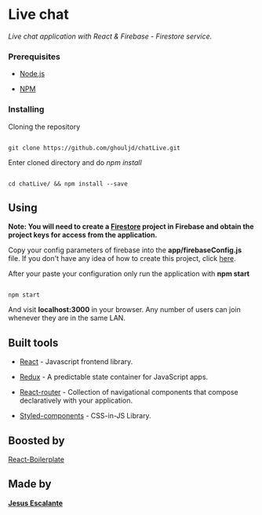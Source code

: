 # Live chat

*Live chat application with React & Firebase - Firestore service.*

  
### Prerequisites

* [Node.js](https://nodejs.org)

* [NPM](https://www.npmjs.com/)

### Installing

  

Cloning the repository

  

```

git clone https://github.com/ghouljd/chatLive.git

```

  

Enter cloned directory and do *npm install*

  

```

cd chatLive/ && npm install --save

```

  

## Using
  

**Note: You will need to create a [Firestore](https://firebase.google.com/products/firestore/) project in Firebase and obtain the project keys for access from the application.**

Copy your config parameters of firebase into the **app/firebaseConfig.js** file. If you don't have any idea of how to create this project, click [here](https://firebase.google.com/docs/firestore/).

After your paste your configuration only run the application with **npm start**

```

npm start

```

And visit **localhost:3000** in your browser. Any number of users can join whenever they are in the same LAN.


## Built tools

* [React](https://reactjs.org/) - Javascript frontend library.

* [Redux](https://redux.js.org/) - A predictable state container for JavaScript apps.

* [React-router](https://reacttraining.com/react-router/) - Collection of navigational components that compose declaratively with your application.

* [Styled-components](https://www.styled-components.com/) - CSS-in-JS Library.
  
## Boosted by 

[React-Boilerplate](https://github.com/react-boilerplate/react-boilerplate)

## Made by
 [**Jesus Escalante**](https://github.com/ghouljd)
